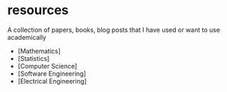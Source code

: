 # resources
A collection of papers, books, blog posts that I have used or want to use academically 

  - [Mathematics]
  - [Statistics]
  - [Computer Science]
  - [Software Engineering]
  - [Electrical Engineering]
